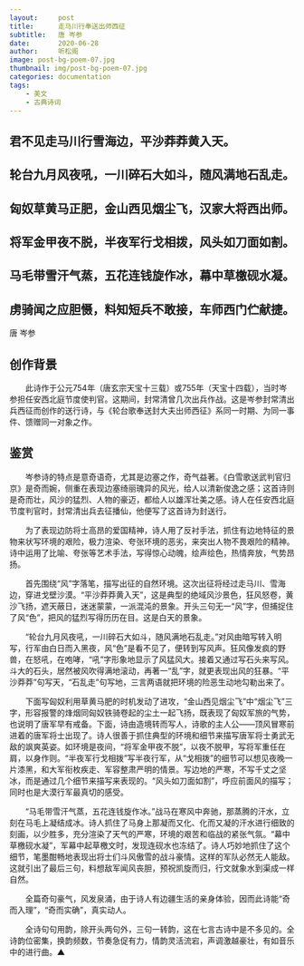 ```yaml
---
layout:     post
title:      走马川行奉送出师西征
subtitle:   唐 岑参
date:       2020-06-28
author:     听松阁
image: post-bg-poem-07.jpg
thumbnail: img/post-bg-poem-07.jpg
categories: documentation
tags:
    - 美文
    - 古典诗词
---
```


## 君不见走马川行雪海边，平沙莽莽黄入天。 
## 轮台九月风夜吼，一川碎石大如斗，随风满地石乱走。 
## 匈奴草黄马正肥，金山西见烟尘飞，汉家大将西出师。 
## 将军金甲夜不脱，半夜军行戈相拨，风头如刀面如割。 
## 马毛带雪汗气蒸，五花连钱旋作冰，幕中草檄砚水凝。 
## 虏骑闻之应胆慑，料知短兵不敢接，车师西门伫献捷。


唐 岑参


## 创作背景

　　此诗作于公元754年（唐玄宗天宝十三载）或755年（天宝十四载），当时岑参担任安西北庭节度使判官。这期间，封常清曾几次出兵作战。这是岑参封常清出兵西征而创作的送行诗，与《轮台歌奉送封大夫出师西征》系同一时期、为同一事件、馈赠同一对象之作。





## 鉴赏



　　岑参诗的特点是意奇语奇，尤其是边塞之作，奇气益著。《白雪歌送武判官归京》是奇而婉，侧重在表现边塞绮丽瑰异的风光，给人以清新俊逸之感；这首诗则是奇而壮，风沙的猛烈、人物的豪迈，都给人以雄浑壮美之感。诗人在任安西北庭节度判官时，封常清出兵去征播仙，他便写了这首诗为封送行。



　　为了表现边防将士高昂的爱国精神，诗人用了反衬手法，抓住有边地特征的景物来状写环境的艰险，极力渲染、夸张环境的恶劣，来突出人物不畏艰险的精神。诗中运用了比喻、夸张等艺术手法，写得惊心动魄，绘声绘色，热情奔放，气势昂扬。



　　首先围绕“风”字落笔，描写出征的自然环境。这次出征将经过走马川、雪海边，穿进戈壁沙漠。“平沙莽莽黄入天”，这是典型的绝域风沙景色，狂风怒卷，黄沙飞扬，遮天蔽日，迷迷蒙蒙，一派混沌的景象。开头三句无一“风”字，但捕捉住了风“色”，把风的猛烈写得历历在目。这是白天的景象。



　　“轮台九月风夜吼，一川碎石大如斗，随风满地石乱走。”对风由暗写转入明写，行军由白日而入黑夜，风“色”是看不见了，便转到写风声。狂风像发疯的野兽，在怒吼，在咆哮，“吼”字形象地显示了风猛风大。接着又通过写石头来写风。斗大的石头，居然被风吹得满地滚动，再著一“乱”字，就更表现出风的狂暴。“平沙莽莽”句写天，“石乱走”句写地，三言两语就把环境的险恶生动地勾勒出来了。



　　下面写匈奴利用草黄马肥的时机发动了进攻，“金山西见烟尘飞”中“烟尘飞”三字，形容报警的烽烟同匈奴铁骑卷起的尘土一起飞扬，既表现了匈奴军旅的气势，也说明了唐军早有戒备。下面，诗由造境转而写人，诗歌的主人公——顶风冒寒前进着的唐军将士出现了。诗人很善于抓住典型的环境和细节来描写唐军将士勇武无敌的飒爽英姿。如环境是夜间，“将军金甲夜不脱”，以夜不脱甲，写将军重任在肩，以身作则。“半夜军行戈相拨”写半夜行军，从“戈相拨”的细节可以想见夜晚一片漆黑，和大军衔枚疾走、军容整肃严明的情景。写边地的严寒，不写千丈之坚冰，而是通过几个细节来描写来表现的。“风头如刀面如割”，呼应前面风的描写；同时也是大漠行军最真切的感受。



　　“马毛带雪汗气蒸，五花连钱旋作冰。”战马在寒风中奔驰，那蒸腾的汗水，立刻在马毛上凝结成冰。诗人抓住了马身上那凝而又化、化而又凝的汗水进行细致的刻画，以少胜多，充分渲染了天气的严寒，环境的艰苦和临战的紧张气氛。“幕中草檄砚水凝”，军幕中起草檄文时，发现连砚水也冻结了。诗人巧妙地抓住了这个细节，笔墨酣畅地表现出将士们斗风傲雪的战斗豪情。这样的军队必然无人能敌。这就引出了最后三句，料想敌军闻风丧胆，预祝凯旋而归，行文就象水到渠成一样自然。



　　全篇奇句豪气，风发泉涌，由于诗人有边疆生活的亲身体验，因而此诗能“奇而入理”，“奇而实确”，真实动人。



　　全诗句句用韵，除开头两句外，三句一转韵，这在七言古诗中是不多见的。全诗韵位密集，换韵频数，节奏急促有力，情韵灵活流宕，声调激越豪壮，有如音乐中的进行曲。▲
